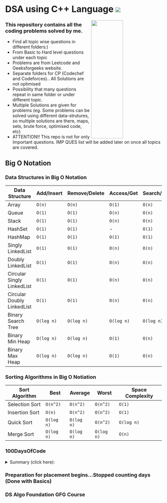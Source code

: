 # DSA using C++ Language  <a href="https://hits.seeyoufarm.com"><img src="https://hits.seeyoufarm.com/api/count/incr/badge.svg?url=https%3A%2F%2Fgithub.com%2Fshivaamm%2FCoding-Practice&count_bg=%23443DC8&title_bg=%23272753&icon=codersrank.svg&icon_color=%23F1F1F1&title=hits&edge_flat=false"/></a>

<img align="right" width="45%" src="https://media.giphy.com/media/a8rlSHPozsTEuh1ibJ/giphy.gif" height="380">

### This repository contains all the coding problems solved by me.

* Find all topic wise questions in different folders:)
* From Basic to Hard level questions under each topic
* Problems are from Leetcode and Geeksforgeeks website.
* Separate folders for CP (Codechef and Codeforces).. All Solutions are not optimised 
* Possibility that many questions repeat in same folder or under different topic.
* Multiple Solutions are given for problems (eg. Some problems can be solved using different data-strutures, so multiple solutions are there, maps, sets, brute force, optimised code, etc)
* ATTENTION!! This repo is not for only Important questions. IMP QUES list will be added later on once all topics are covered.

## Big O Notation
### Data Structures in Big O Notation
| Data Structure | Add/Insert | Remove/Delete | Access/Get | Search/Contains | Space Complexity |
| --- | --- | --- | --- | --- | --- |
| Array | ```O(n)``` | ```O(n)``` | ```O(1)``` | ```O(n)``` | ```O(n)``` |
| Queue | ```O(1)``` | ```O(1)``` | ```O(n)``` | ```O(n)``` | ```O(n)``` |
| Stack | ```O(1)``` | ```O(1)``` | ```O(n)``` | ```O(n)``` | ```O(n)``` |
| HashSet | ```O(1)``` | ```O(1)``` | - | ```O(1)``` | ```O(n)``` |
| HashMap | ```O(1)``` | ```O(1)``` | ```O(1)``` | ```O(1)``` | ```O(n)``` |
| Singly LinkedList | ```O(1)``` | ```O(1)``` | ```O(n)``` | ```O(n)``` | ```O(n)``` |
| Doubly LinkedList | ```O(1)``` | ```O(1)``` | ```O(n)``` | ```O(n)``` | ```O(n)``` |
| Circular Singly LinkedList | ```O(1)``` | ```O(1)``` | ```O(n)``` | ```O(n)``` | ```O(n)``` |
| Circular Doubly LinkedList | ```O(1)``` | ```O(1)``` | ```O(n)``` | ```O(n)``` | ```O(n)``` |
| Binary Search Tree | ```O(log n)``` | ```O(log n)``` | ```O(log n)``` | ```O(log n)``` | ```O(n)``` |
| Binary Min Heap | ```O(log n)``` | ```O(log n)``` | ```O(1)``` | ```O(n)``` | ```O(n)``` |
| Binary Max Heap | ```O(log n)``` | ```O(log n)``` | ```O(1)``` | ```O(n)``` | ```O(n)``` |

### Sorting Algorithms in Big O Notiation
| Sort Algorithm | Best | Average | Worst | Space Complexity |
| --- | --- | --- | --- | --- |
| Selection Sort | ```O(n^2)``` | ```O(n^2)``` | ```O(n^2)``` | ```O(1)``` |
| Insertion Sort | ```O(n)``` | ```O(n^2)``` | ```O(n^2)``` | ```O(1)``` |
| Quick Sort | ```O(log n)``` | ```O(log n)``` | ```O(n^2)``` | ```O(log n)``` |
| Merge Sort | ```O(log n)``` | ```O(log n)``` | ```O(log n)``` | ```O(n)``` |


### 100DaysOfCode 
<details>
<summary>Summary (click here):</summary>
This will be the repository for C++ topic wise questions, practice questions and DSA :)

Day 1: 4 codechef questions completed.

Day 2: Array 

Day 3: OFF

Day 4: Codechef and STL Vectors intro

Day 5: Vectors

Day 6: Vectors videos and explanation.

Day 7: Break

Day 8: Practiced Coding questions problem solving

Day 9: Coding Questions practice(problem solving)

Day 10: Vectors problem

Day 11: Explored Stacks

Day 12-13: Stacks using arrays [break time] .'. Hackathon time 

Day 14: BREAK!!!!!! .................Hackathon finished

Day 15: Vectors and Templates

Day 16: Linked List & Stacks Basic implementation using c++

Day 17:Linked List  

Day 18:
Vectors Hackerrank

Day 19:
Hackerrank problems

Day 20:
Vectors and linked list

Day 21:
Hackerearth coding contest challenge

Day 22:
Earned 5 star on hackerrank C++ badge

Day 23:
Hackerrank contest and problem solving

Day 24:
Vectors Practice with leetcode questions

Day 25:
Leetcode questions( used vectors bool and stack and started using in functions)

Day 26:
Leetcode questions (string and functions)
Total 7 done

Day 27:
Leetcode questions (9 done)(Remove dupliates using unique)  Done 12 questions :)

Day 28:
Leetcode climbing question, single number(Using XOR ques) learnt new approach [Done 15 questions]

Day 29:
Leetcode 17 questions done. Finally (Done 22) completed 1.32% :)

Day 30:
Leetcode 23 questions done ((((break time))))

Day 31:
Stacks and Linked list understanding using stl (using stl reduces the lines of code and makes it easy to understand the code)

Day 32:
Implementation of LL and stacks in Dev c++

Day 33:
Theory part of linked list and stacks

### END SEM BREAK

Day 34:
Back to Coding!! Starting with Leetcode questions

Day 35:
Stacks problem solving question on hackerearth
* Solved another tricky question on hackerearth * Stack game problem partially solved (half test cases passed)

Day 36:
Solved One question of stacks on leetcode :)

Day 37:
Leetcode question (Stacks topic but solved with arrays)

Day 38:
Leetcode stacks easy tag questions(solved one at night)
* Codeforces solved 3 question

Day 39:
Codeforces question (hulk) and leetcode stacks question
* First codechef challenge (jan 2021 challenge)
* Solved 2 contest questions

Day 40:
Solved 4 questions of div3(1st contest) codechef [Long challenge] 
* Tried 5th question but failed

Day 41:
Codechef problems from A2oj ladder (A division problems)
* Participated in codechef challenge (solved one full question)

Day 42:
Studied Stl Maps + Codeforces virtual contest

Day 43:
Contest over understood the problem that couldn't solve(used dp approach and 0/1 knapsack problem approach to solve)
-> Queues and implementation of queues

Day 44:
Leetcode 1st medium question of Queues
* GFG practice questions

Day 45:
Codechef past contest and gfg practice questions :)

Day 46:
Linked List implementation and practice questions.

Day 47:
Linked list practice questions and codeforces question

Day 48:
Insertions and Reversal in singly linked list (C and C++)
* Solved Leetcode and gfg questions

Day 49:
Linked list different platform practice questions

Day 50:
Revision day (arrays, stacks, queues, linked list solved questions) [try pen paper coding]
* [x] Half done

Day 51:
Stacks and Queues using linked list and revision of solved questions :)

Day 52:
Notes of linked list with pen paper visualizations to under better(questions solved approaches visuals) :)
* Codechef contest (Couldn't solve any question, will read editorial)

Day 53:
Linked list gfg questions and notes for future reference
* Arrays Strings gfg practice questions

Day 54:
Linked list medium level questions, Time Complexity, Bit Manipulations

Day 55:
Bit Manipulation Algo, Doubly Linked list(traversal, create, insertions)

Day 56:
Doubly lined list (deletions and reversal)[leetcode medium reversal question is really good]

Day 57:
Strings questions and linked list medium and hard level questions practice :)

BREAK DAY 
** STL MAP AND SET, HASHING INTRO

Day 58:
Cicular Linked list(insertions,deletions and practice) and Operating systems
* reverse and aptitude topic

Day 59:
Strings leetcode questions and Linked list hard questions

Day 60:
Maps, Unordered maps, hashing practice questions :)

Day 61:
Codechef challenge, Maps, Leetcode question(feb)

Day 62:
Trees Introduction :)

Day 63:
Trees geeksforgeeks questions practice :)

Day 64:
Trees leetcode and gfg questions and notes visuals for recursion :)

Day 65:
TREES and LINKED LIST REVISION AND PRACTICE QUESTIONS (10 DAYS DRILL)
</details>

### Preparation for placement begins...Stopped counting days (Done with Basics)


### DS Algo Foundation GFG Course

